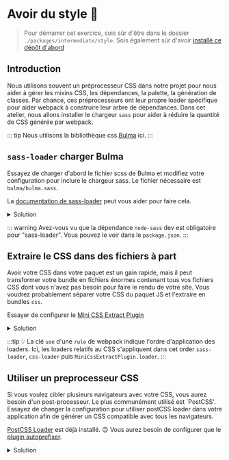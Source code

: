 # Avoir du style :nail_care:

> Pour démarrer cet exercice, sois sûr d'être dans le dossier `./packages/intermediate/style`.
> Sois également sûr d'avoir [installé ce dépôt d'abord](../README.md#install)

## Introduction

Nous utilisons souvent un préprocesseur CSS dans notre projet pour nous aider à gérer les mixins CSS, les dépendances, la palette, la génération de classes.
Par chance, ces préprocesseurs ont leur propre loader spécifique pour aider webpack à construire leur arbre de dépendances.
Dans cet atelier, nous allons installer le chargeur `sass` pour aider à réduire la quantité de CSS générée par webpack.

::: tip
Nous utilisons la bibliothèque css [Bulma](https://bulma.io/) ici.
:::

## `sass-loader` charger Bulma

Essayez de charger d'abord le fichier scss de Bulma et modifiez votre configuration pour inclure le chargeur sass.
Le fichier nécessaire est `bulma/bulma.sass`.

La [documentation de sass-loader](https://github.com/webpack-contrib/sass-loader) peut vous aider pour faire cela.

<details>
<summary>Solution</summary>

```js{25-28}
const path = require("path");
const HtmlWebpackPlugin = require("html-webpack-plugin");

module.exports = {
  entry: "./src/main.js", // The source module of our dependency graph
  output: {
    // Configuration of what we tell webpack to generate (here, a ./dist/main.js file)
    filename: "main.bundle.js",
    path: path.resolve(__dirname, "dist")
  },
  module: {
    rules: [
      {
        test: /\.jpg$/,
        use: [
          {
            loader: "file-loader",
            options: {
              outputPath: "assets",
              publicPath: "dist/assets"
            }
          }
        ]
      },
      {
        test: /\.sass$/,
        use: ["style-loader", "css-loader", "sass-loader"]
      }
    ]
  },
  plugins: [
    new HtmlWebpackPlugin({
      template: "./src/index.html"
    })
  ]
};
```

```js{1}
import "bulma/bulma.sass";
import PokemonComponent from "./pokemon.component";
import { getPokemons } from "./pokemon.service";

const pokemonList = document.querySelector("#pokemons");

getPokemons().then(response => {
  response.results.map(({ name }, index) => {
    pokemonList.appendChild(PokemonComponent(name, index + 1));
  });
});
```

</details>

::: warning
Avez-vous vu que la dépendance `node-sass` dev est obligatoire pour "sass-loader". Vous pouvez le voir dans le `package.json`.
:::

## Extraire le CSS dans des fichiers à part

Avoir votre CSS dans votre paquet est un gain rapide, mais il peut transformer votre bundle en fichiers énormes contenant tous vos fichiers CSS dont vous n'avez pas besoin pour faire le rendu de votre site.
Vous voudrez probablement séparer votre CSS du paquet JS et l'extraire en bundles `css`.

Essayer de configurer le [Mini CSS Extract Plugin](https://github.com/webpack-contrib/mini-css-extract-plugin)

<details>
<summary>Solution</summary>

```js{37-40}
const path = require("path");
const HtmlWebpackPlugin = require("html-webpack-plugin");
const MiniCssExtractPlugin = require("mini-css-extract-plugin");

module.exports = {
  entry: "./src/main.js", // The source module of our dependency graph
  output: {
    // Configuration of what we tell webpack to generate (here, a ./dist/main.js file)
    filename: "main.bundle.js",
    path: path.resolve(__dirname, "dist")
  },
  module: {
    rules: [
      {
        test: /\.jpg$/,
        use: [
          {
            loader: "file-loader",
            options: {
              outputPath: "assets",
              publicPath: "dist/assets"
            }
          }
        ]
      },
      {
        test: /\.sass$/,
        use: [
          { loader: MiniCssExtractPlugin.loader },
          "css-loader",
          "sass-loader"
        ]
      }
    ]
  },
  plugins: [
    new MiniCssExtractPlugin({
      filename: "[name].css",
      chunkFilename: "[id].css"
    }),
    new HtmlWebpackPlugin({
      template: "./src/index.html"
    })
  ]
};
```

</details>

:::tip
:bulb: La clé `use` d'une `rule` de webpack indique l'ordre d'application des loaders.
Ici, les loaders relatifs au CSS s'appliquent dans cet order `sass-loader`, `css-loader` puis `MiniCssExtractPlugin.loader`.
:::

## Utiliser un preprocesseur CSS

Si vous voulez cibler plusieurs navigateurs avec votre CSS, vous aurez besoin d'un post-processeur. Le plus communément utilisé est `PostCSS'.
Essayez de changer la configuration pour utiliser postCSS loader dans votre application afin de générer un CSS compatible avec tous les navigateurs.

[PostCSS Loader](https://github.com/postcss/postcss-loader) est déjà installé. :wink:
Vous aurez besoin de configurer que le [plugin autoprefixer](https://www.npmjs.com/package/autoprefixer).

<details>
<summary>Solution</summary>

```js{30-40}
const path = require("path");
const HtmlWebpackPlugin = require("html-webpack-plugin");
const MiniCssExtractPlugin = require("mini-css-extract-plugin");
const autoprefixer = require("autoprefixer");

module.exports = {
  entry: "./src/main.js", // The source module of our dependency graph
  output: {
    // Configuration of what we tell webpack to generate (here, a ./dist/main.js file)
    filename: "main.bundle.js",
    path: path.resolve(__dirname, "dist")
  },
  module: {
    rules: [
      {
        test: /\.jpg$/,
        use: [
          {
            loader: "file-loader",
            options: {
              outputPath: "assets",
              publicPath: "dist/assets"
            }
          }
        ]
      },
      {
        test: /\.sass$/,
        use: [
          { loader: MiniCssExtractPlugin.loader },
          "css-loader",
          {
            loader: "postcss-loader",
            options: {
              plugins: [
                autoprefixer({
                  browsers: ["IE >= 10", "last 2 versions", "chrome >= 28"]
                })
              ]
            }
          },
          "sass-loader"
        ]
      }
    ]
  },
  plugins: [
    new MiniCssExtractPlugin({
      filename: "[name].css",
      chunkFilename: "[id].css"
    }),
    new HtmlWebpackPlugin({
      template: "./src/index.html"
    })
  ]
};
```

</details>
